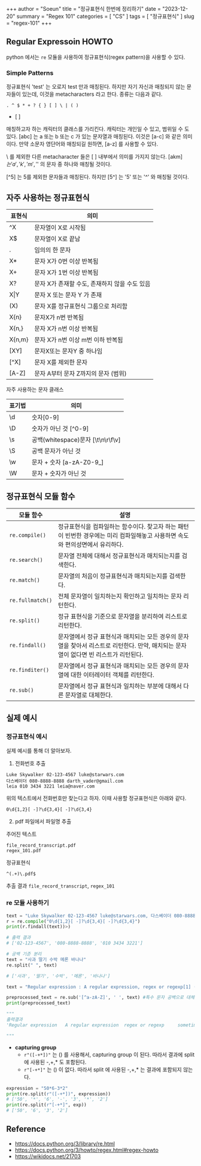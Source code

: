 +++
author = "Soeun"
title = "정규표현식 한번에 정리하기"
date = "2023-12-20"
summary = "Regex 101"
categories = [
    "CS"
]
tags = [
    "정규표현식"
]
slug = "regex-101"
+++


## Regular Expressoin HOWTO

python 에서는 `re` 모듈을 사용하여 정규표현식(regex pattern)을 사용할 수 있다. 
 
### Simple Patterns

정규표현식 'test' 는 오로지 test 만과 매칭된다. 하지만 자기 자신과 매칭되지 않는 문자들이 있는데, 이것을 metacharacters  라고 한다. 종류는 다음과 같다.
```
. ^ $ * + ? { } [ ] \ | ( )
```

- \[ ]  
  
 매칭하고자 하는 캐릭터의 클래스를 가리킨다. 캐릭터는 개인일 수 있고, 범위일 수 도 있다. [abc] 는 a 또는 b 또는 c 가 있는 문자열과 매칭된다. 이것은 [a-c] 와 같은 의미이다. 만약 소문자 영단어와 매칭되길 원하면, [a-z] 를 사용할 수 있다. 
  
  \\ 를 제외한 다른 metacharacter 들은 [ ] 내부에서 의미를 가지지 않는다. [akm$] 는 'a' , 'k', 'm','$' 의 문자 중 하나와 매칭될 것이다. 
  
  [\^5] 는   5를 제외한 문자들과 매칭된다. 하지만 [5^] 는 '5' 또는 '^' 와 매칭될 것이다. 
 



## 자주 사용하는 정규표현식 

| 표현식 | 의미                                         |
| ------ | -------------------------------------------- |
| \^X     | 문자열이 X로 시작됨                          |
| X$     | 문자열이 X로 끝남                            |
| .      | 임의의 한 문자                               |
| X*     | 문자 X가 0번 이상 반복됨                      |
| X+     | 문자 X가 1번 이상 반복됨                      |
| X?     | 문자 X가 존재할 수도, 존재하지 않을 수도 있음 |
| X\|Y   | 문자 X 또는 문자 Y 가 존재                    |
| (X)    | 문자 X를 정규표현식 그룹으로 처리함          |
| X{n}   | 문자X가 n번 반복됨                           |
| X{n,}  | 문자 X가 n번 이상 반복됨                     |
| X{n,m} | 문자 X가 n번 이상 m번 이하 반복됨            |
| [XY]   | 문자X또는 문자Y 중 하나임                    |
| \[^X]  | 문자 X를 제외한 문자                         |
| [A-Z]  | 문자 A부터 문자 Z까지의 문자 (범위)          | 

자주 사용하는 문자 클래스 

| 표기법 | 의미                              |
| ------ | --------------------------------- |
| \d     | 숫자[0-9]                         |
| \D     | 숫자가 아닌 것 \[^0-9]            |
| \s     | 공백(whitespace)문자 [\t\n\r\f\v] |
| \S     | 공백 문자가 아닌 것               |
| \w     | 문자 + 숫자 [a-zA-Z0-9_]          |
| \W     | 문자 + 숫자가 아닌 것             | 

## 정규표현식 모듈 함수

  

| 모듈 함수 | 설명 |
| ---- | ---- |
| `re.compile()` | 정규표현식을 컴파일하는 함수이다. 찾고자 하는 패턴이 빈번한 경우에는 미리 컴파일해놓고 사용하면 속도와 편의성면에서 유리하다. |
| `re.search()` | 문자열 전체에 대해서 정규표현식과 매치되는지를 검색한다. |
| `re.match()` | 문자열의 처음이 정규표현식과 매치되는지를 검색한다. |
| `re.fullmatch()` | 전체 문자열이 일치하는지 확인하고 일치하는 문자 리턴한다.  |
| `re.split()` | 정규 표현식을 기준으로 문자열을 분리하여 리스트로 리턴한다. |
| `re.findall()` | 문자열에서 정규 표현식과 매치되는 모든 경우의 문자열을 찾아서 리스트로 리턴한다. 만약, 매치되는 문자열이 없다면 빈 리스트가 리턴된다. |
| `re.finditer()` | 문자열에서 정규 표현식과 매치되는 모든 경우의 문자열에 대한 이터레이터 객체를 리턴한다. |
| `re.sub()` | 문자열에서 정규 표현식과 일치하는 부분에 대해서 다른 문자열로 대체한다. |


## 실제 예시

### 정규표현식 예시

실제 예시를 통해 더 알아보자.

1. 전화번호 추출
   
```text
Luke Skywalker 02-123-4567 luke@starwars.com
다스베이더 080-8888-8888 darth_vader@gmail.com
leia 010 3434 3221 leia@naver.com
```

위의 텍스트에서 전화번호만 찾는다고 하자. 이때 사용할 정규표현식은 아래와 같다.
```
0\d{1,2}[ -]?\d{3,4}[ -]?\d{3,4}
```

2. pdf 파일에서 파일명 추출

주어진 텍스트
```
file_record_transcript.pdf
regex_101.pdf
```

정규표현식
```
^(.+)\.pdf$
```

추출 결과
`file_record_transcript`, `regex_101`

### re 모듈 사용하기 

```python
text = "Luke Skywalker 02-123-4567 luke@starwars.com, 다스베이더 080-8888-8888 darth_vader@gmail.com, leia 010 3434 3221 leia@naver.com"
r = re.compile("0\d{1,2}[ -]?\d{3,4}[ -]?\d{3,4}")
print(r.findall(text))>)

# 출력 결과
# ['02-123-4567', '080-8888-8888', '010 3434 3221']

```

```python
# 공백 기준 분리
text = "사과 딸기 수박 메론 바나나"
re.split(" ", text)

# ['사과', '딸기', '수박', '메론', '바나나']  
```

```python
text = "Regular expression : A regular expression, regex or regexp[1] (sometimes called a rational expression)[2][3] is, in theoretical computer science and formal language theory, a sequence of characters that define a search pattern."

preprocessed_text = re.sub('[^a-zA-Z]', ' ', text) #특수 문자 공백으로 대체
print(preprocessed_text)

"""
출력결과
'Regular expression   A regular expression  regex or regexp     sometimes called a rational expression        is  in theoretical computer science and formal language theory  a sequence of characters that define a search pattern '  

"""
```

- **capturing group** 
  - `r"([-+*])"` 는 () 를 사용해서, capturing group 이 된다. 따라서 결과에 split 에 사용된 -,+,* 도 포함된다.
  - `r"[-+*]"` 는 () 이 없다. 따라서 split 에 사용된 -,+,* 는 결과에 포함되지 않는다.

```python
expression = "50*6-3*2"
print(re.split(r"([-+*])", expression))
# ['50', '*', '6', '-', '3', '*', '2']
print(re.split(r"[-+*]", exp))
# ['50', '6', '3', '2']
```


## Reference
- https://docs.python.org/3/library/re.html
- https://docs.python.org/3/howto/regex.html#regex-howto
- https://wikidocs.net/21703